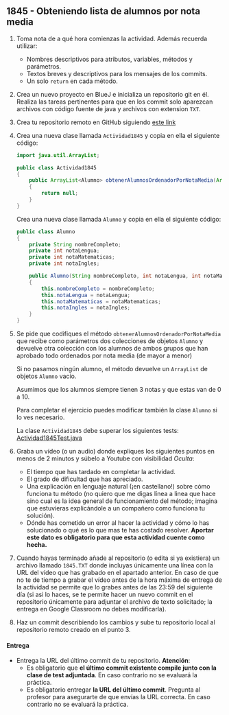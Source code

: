 ## 1845 - Obteniendo lista de alumnos por nota media

1. Toma nota de a qué hora comienzas la actividad. Además recuerda utilizar:
   * Nombres descriptivos para atributos, variables, métodos y parámetros.
   * Textos breves y descriptivos para los mensajes de los commits.
   * Un solo `return` en cada método.

2. Crea un nuevo proyecto en BlueJ e inicializa un repositorio git en él. Realiza las tareas pertinentes para que en los commit solo aparezcan archivos con código fuente de java y archivos con extension `TXT`.

3. Crea tu repositorio remoto en GitHub siguiendo [este link](https://classroom.github.com/a/cXCTh5RW)

5. Crea una nueva clase llamada `Actividad1845` y copia en ella el siguiente código: 

      ```java
      import java.util.ArrayList;

      public class Actividad1845
      {
          public ArrayList<Alumno> obtenerAlumnosOrdenadorPorNotaMedia(ArrayList<Alumno> alumnosGrupo1, ArrayList<Alumno> alumnosGrupo2) 
          {     
              return null;
          }
      }
      ```
      
      
      Crea una nueva clase llamada `Alumno` y copia en ella el siguiente código:
      
      ```java
      public class Alumno
      {
          private String nombreCompleto;
          private int notaLengua;
          private int notaMatematicas;
          private int notaIngles;

          public Alumno(String nombreCompleto, int notaLengua, int notaMatematicas, int notaIngles) 
          {
              this.nombreCompleto = nombreCompleto;
              this.notaLengua = notaLengua;
              this.notaMatematicas = notaMatematicas;
              this.notaIngles = notaIngles;
          }
      }      
      ```
      
4. Se pide que codifiques el método `obtenerAlumnosOrdenadorPorNotaMedia` que recibe como parámetros dos colecciones de objetos `Alumno` y devuelve otra colección con los alumnos de ambos grupos que han aprobado todo ordenados por nota media (de mayor a menor) 

    Si no pasamos ningún alumno, el método devuelve un `ArrayList` de objetos `Alumno` vacío.

    Asumimos que los alumnos siempre tienen 3 notas y que estas van de 0 a 10.

    Para completar el ejercicio puedes modificar también la clase `Alumno` si lo ves necesario.

    La clase `Actividad1845` debe superar los siguientes tests: [Actividad1845Test.java](https://gist.github.com/miguelbayon/cc7834765a067ec6d5eae4a596025c89)

5. Graba un vídeo (o un audio) donde expliques los siguientes puntos en menos de 2 minutos y súbelo a Youtube con visibilidad *Oculta*:
    - El tiempo que has tardado en completar la actividad.
    - El grado de dificultad que has apreciado.
    - Una explicación en lenguaje natural (¡en castellano!) sobre cómo funciona tu método (no quiero que me digas línea a linea que hace sino cual es la idea general de funcionamiento del método; imagina que estuvieras explicándole a un compañero como funciona tu solución).
    - Dónde has cometido un error al hacer la actividad y cómo lo has solucionado o qué es lo que mas te has costado resolver. **Aportar este dato es obligatorio para que esta actividad cuente como hecha.**

5. Cuando hayas terminado añade al repositorio (o edita si ya existiera) un archivo llamado `1845.TXT` donde incluyas únicamente una línea con la URL del vídeo que has grabado en el apartado anterior. En caso de que no te de tiempo a grabar el vídeo antes de la hora máxima de entrega de la actividad se permite que lo grabes antes de las 23:59 del siguiente día (si asi lo haces, se te permite hacer un nuevo commit en el repositorio únicamente para adjuntar el archivo de texto solicitado; la entrega en Google Classroom no debes modificarla).

6. Haz un commit describiendo los cambios y sube tu repositorio local al repositorio remoto creado en el punto 3.

#### Entrega

* Entrega la URL del último commit de tu repositorio. __Atención__: 
  * Es obligatorio que __el último commit existente compile junto con la clase de test adjuntada__. En caso contrario no se evaluará la práctica.
  * Es obligatorio entregar __la URL del último commit__. Pregunta al profesor para asegurarte de que envías la URL correcta. En caso contrario no se evaluará la práctica.
